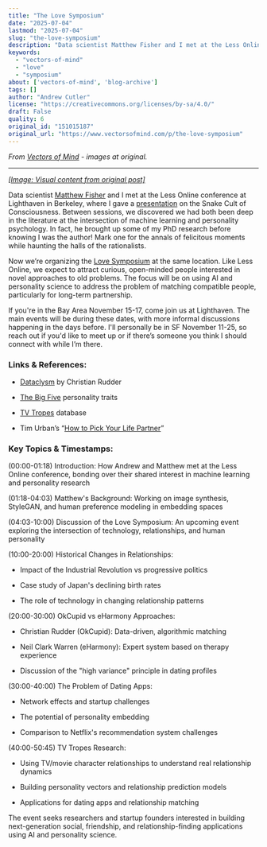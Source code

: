 ```yaml
---
title: "The Love Symposium"
date: "2025-07-04"
lastmod: "2025-07-04"
slug: "the-love-symposium"
description: "Data scientist Matthew Fisher and I met at the Less Online conference at Lighthaven in Berkeley, where I gave a presentation on the Snake Cult of Consciousness. Between sessions, we discovered we had ..."
keywords:
  - "vectors-of-mind"
  - "love"
  - "symposium"
about: ['vectors-of-mind', 'blog-archive']
tags: []
author: "Andrew Cutler"
license: "https://creativecommons.org/licenses/by-sa/4.0/"
draft: False
quality: 6
original_id: "151015187"
original_url: "https://www.vectorsofmind.com/p/the-love-symposium"
---
```

*From [Vectors of Mind](https://www.vectorsofmind.com/p/the-love-symposium) - images at original.*

---

[*[Image: Visual content from original post]*](https://substackcdn.com/image/fetch/$s_!0R5N!,f_auto,q_auto:good,fl_progressive:steep/https%3A%2F%2Fsubstack-post-media.s3.amazonaws.com%2Fpublic%2Fimages%2F5abde362-e84c-40e4-aa69-32f03fd4ed60_926x679.jpeg)

Data scientist [Matthew Fisher](https://twitter.com/MathYouF) and I met at the Less Online conference at Lighthaven in Berkeley, where I gave a [presentation](https://www.vectorsofmind.com/p/snake-cult-lessonline-presentation) on the Snake Cult of Consciousness. Between sessions, we discovered we had both been deep in the literature at the intersection of machine learning and personality psychology. In fact, he brought up some of my PhD research before knowing I was the author! Mark one for the annals of felicitous moments while haunting the halls of the rationalists.

Now we’re organizing the [Love Symposium](https://symposium.love) at the same location. Like Less Online, we expect to attract curious, open-minded people interested in novel approaches to old problems. The focus will be on using AI and personality science to address the problem of matching compatible people, particularly for long-term partnership.

If you're in the Bay Area November 15-17, come join us at Lighthaven. The main events will be during these dates, with more informal discussions happening in the days before. I'll personally be in SF November 11-25, so reach out if you'd like to meet up or if there’s someone you think I should connect with while I’m there.

### Links & References:


  * [Dataclysm](https://en.wikipedia.org/wiki/Dataclysm) by Christian Rudder

  * [The Big Five](https://en.wikipedia.org/wiki/Big_Five_personality_traits) personality traits

  * [TV Tropes](https://tvtropes.org) database

  * Tim Urban’s “[How to Pick Your Life Partner](https://waitbutwhy.com/2014/02/pick-life-partner.html)”




### Key Topics & Timestamps: 


(00:00-01:18) Introduction: How Andrew and Matthew met at the Less Online conference, bonding over their shared interest in machine learning and personality research

(01:18-04:03) Matthew's Background: Working on image synthesis, StyleGAN, and human preference modeling in embedding spaces

(04:03-10:00) Discussion of the Love Symposium: An upcoming event exploring the intersection of technology, relationships, and human personality

(10:00-20:00) Historical Changes in Relationships:

  * Impact of the Industrial Revolution vs progressive politics

  * Case study of Japan's declining birth rates

  * The role of technology in changing relationship patterns




(20:00-30:00) OkCupid vs eHarmony Approaches:

  * Christian Rudder (OkCupid): Data-driven, algorithmic matching

  * Neil Clark Warren (eHarmony): Expert system based on therapy experience

  * Discussion of the "high variance" principle in dating profiles




(30:00-40:00) The Problem of Dating Apps:

  * Network effects and startup challenges

  * The potential of personality embedding

  * Comparison to Netflix's recommendation system challenges




(40:00-50:45) TV Tropes Research:

  * Using TV/movie character relationships to understand real relationship dynamics

  * Building personality vectors and relationship prediction models

  * Applications for dating apps and relationship matching




The event seeks researchers and startup founders interested in building next-generation social, friendship, and relationship-finding applications using AI and personality science.
